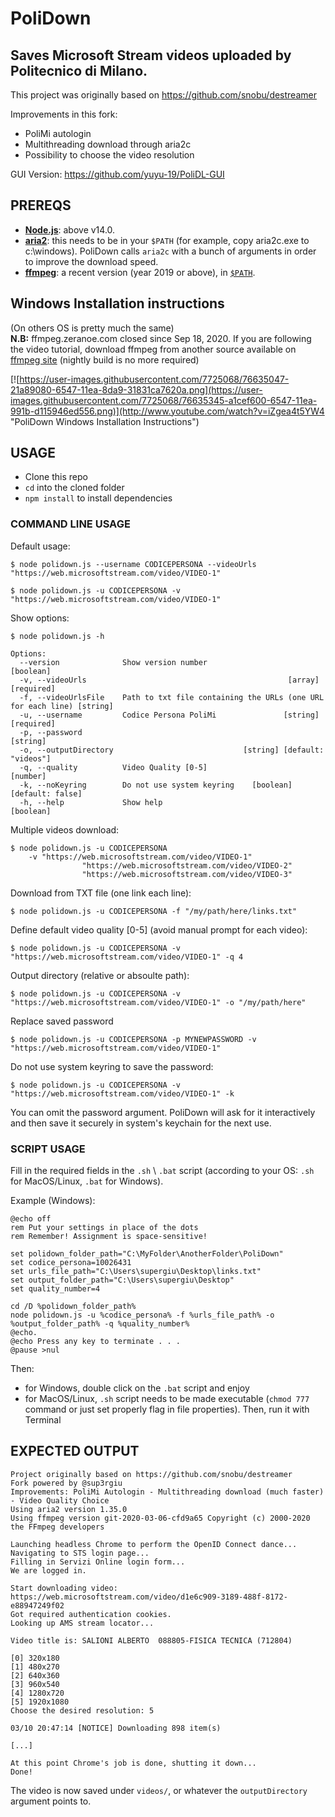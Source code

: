 # PoliDown

## Saves Microsoft Stream videos uploaded by Politecnico di Milano.

This project was originally based on https://github.com/snobu/destreamer

Improvements in this fork:
 - PoliMi autologin
 - Multithreading download through aria2c
 - Possibility to choose the video resolution

GUI Version: https://github.com/yuyu-19/PoliDL-GUI

## PREREQS

* [**Node.js**](https://nodejs.org/it/download/): above v14.0.
* [**aria2**](https://github.com/aria2/aria2/releases): this needs to be in your `$PATH` (for example, copy aria2c.exe to c:\windows). PoliDown calls `aria2c` with a bunch of arguments in order to improve the download speed.
* [**ffmpeg**](https://www.ffmpeg.org/download.html): a recent version (year 2019 or above), in [`$PATH`](https://www.thewindowsclub.com/how-to-install-ffmpeg-on-windows-10).

## Windows Installation instructions
(On others OS is pretty much the same)\
**N.B:** ffmpeg.zeranoe.com closed since Sep 18, 2020. If you are following the video tutorial, download ffmpeg from another source available on [ffmpeg site](https://www.ffmpeg.org/download.html) (nightly build is no more required)

[![https://user-images.githubusercontent.com/7725068/76635047-21a89080-6547-11ea-8da9-31831ca7620a.png](https://user-images.githubusercontent.com/7725068/76635345-a1cef600-6547-11ea-991b-d115946ed556.png)](http://www.youtube.com/watch?v=iZgea4t5YW4 "PoliDown Windows Installation Instructions")


## USAGE

* Clone this repo
* `cd` into the cloned folder
* `npm install` to install dependencies

### COMMAND LINE USAGE

Default usage:
```
$ node polidown.js --username CODICEPERSONA --videoUrls "https://web.microsoftstream.com/video/VIDEO-1"

$ node polidown.js -u CODICEPERSONA -v "https://web.microsoftstream.com/video/VIDEO-1"
```

Show options:
```
$ node polidown.js -h

Options:
  --version              Show version number                           [boolean]
  -v, --videoUrls                                             [array] [required]
  -f, --videoUrlsFile    Path to txt file containing the URLs (one URL for each line) [string]
  -u, --username         Codice Persona PoliMi               [string] [required]
  -p, --password                                                        [string]
  -o, --outputDirectory                             [string] [default: "videos"]
  -q, --quality          Video Quality [0-5]                            [number]
  -k, --noKeyring        Do not use system keyring    [boolean] [default: false]
  -h, --help             Show help                                     [boolean]
```

Multiple videos download:
```
$ node polidown.js -u CODICEPERSONA
    -v "https://web.microsoftstream.com/video/VIDEO-1"
                "https://web.microsoftstream.com/video/VIDEO-2"
                "https://web.microsoftstream.com/video/VIDEO-3"
```

Download from TXT file (one link each line):
```
$ node polidown.js -u CODICEPERSONA -f "/my/path/here/links.txt"
```

Define default video quality [0-5] (avoid manual prompt for each video):
```
$ node polidown.js -u CODICEPERSONA -v "https://web.microsoftstream.com/video/VIDEO-1" -q 4
```

Output directory (relative or absoulte path):
```
$ node polidown.js -u CODICEPERSONA -v "https://web.microsoftstream.com/video/VIDEO-1" -o "/my/path/here"
```

Replace saved password
```
$ node polidown.js -u CODICEPERSONA -p MYNEWPASSWORD -v "https://web.microsoftstream.com/video/VIDEO-1"
```

Do not use system keyring to save the password:
```
$ node polidown.js -u CODICEPERSONA -v "https://web.microsoftstream.com/video/VIDEO-1" -k
```


You can omit the password argument. PoliDown will ask for it interactively and then save it securely in system's keychain for the next use.

### SCRIPT USAGE

Fill in the required fields in the `.sh` \ `.bat` script (according to your OS: `.sh` for MacOS/Linux, `.bat` for Windows).

Example (Windows):
```
@echo off
rem Put your settings in place of the dots
rem Remember! Assignment is space-sensitive!
 
set polidown_folder_path="C:\MyFolder\AnotherFolder\PoliDown"
set codice_persona=10026431
set urls_file_path="C:\Users\supergiu\Desktop\links.txt"
set output_folder_path="C:\Users\supergiu\Desktop"
set quality_number=4

cd /D %polidown_folder_path%
node polidown.js -u %codice_persona% -f %urls_file_path% -o %output_folder_path% -q %quality_number%
@echo.
@echo Press any key to terminate . . .
@pause >nul
```

Then:
* for Windows, double click on the `.bat` script and enjoy
* for MacOS/Linux, `.sh` script needs to be made executable (`chmod 777` command or just set properly flag in file properties). Then, run it with Terminal

## EXPECTED OUTPUT

```
Project originally based on https://github.com/snobu/destreamer
Fork powered by @sup3rgiu
Improvements: PoliMi Autologin - Multithreading download (much faster) - Video Quality Choice
Using aria2 version 1.35.0
Using ffmpeg version git-2020-03-06-cfd9a65 Copyright (c) 2000-2020 the FFmpeg developers

Launching headless Chrome to perform the OpenID Connect dance...
Navigating to STS login page...
Filling in Servizi Online login form...
We are logged in.

Start downloading video: https://web.microsoftstream.com/video/d1e6c909-3189-488f-8172-e88947249f02
Got required authentication cookies.
Looking up AMS stream locator...

Video title is: SALIONI ALBERTO  088805-FISICA TECNICA (712804)

[0] 320x180
[1] 480x270
[2] 640x360
[3] 960x540
[4] 1280x720
[5] 1920x1080
Choose the desired resolution: 5

03/10 20:47:14 [NOTICE] Downloading 898 item(s)

[...]

At this point Chrome's job is done, shutting it down...
Done!
```

The video is now saved under `videos/`, or whatever the `outputDirectory` argument points to.
